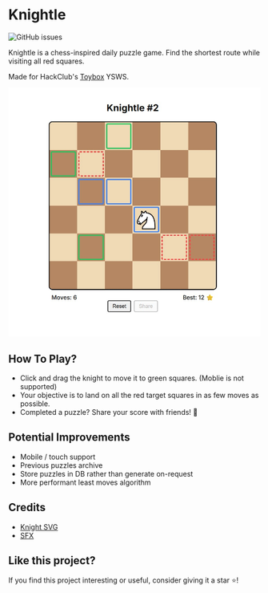# Knightle

![GitHub issues](https://img.shields.io/github/issues/Brooklyn-Dev/ray-tracing)

Knightle is a chess-inspired daily puzzle game. Find the shortest route while visiting all red squares.

Made for HackClub's [Toybox](https://toybox.hackclub.com/) YSWS.

<img src="screenshot.jpg" width="800" alt="Knightle gameplay"/>

## How To Play?

-   Click and drag the knight to move it to green squares. (Moblie is not supported)
-   Your objective is to land on all the red target squares in as few moves as possible.
-   Completed a puzzle? Share your score with friends! 🎉

## Potential Improvements

-   Mobile / touch support
-   Previous puzzles archive
-   Store puzzles in DB rather than generate on-request
-   More performant least moves algorithm

## Credits

-   [Knight SVG](https://commons.wikimedia.org/wiki/File:Chess_nlt45.svg)
-   [SFX](https://pixabay.com/users/floraphonic-38928062/)

## Like this project?

If you find this project interesting or useful, consider giving it a star ⭐️!
